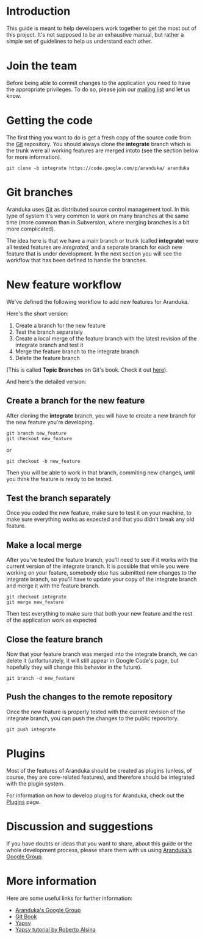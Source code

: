 # Introduction #

This guide is meant to help developers work together to get the most out of this project. It's not supposed to be an exhaustive manual, but rather a simple set of guidelines to help us understand each other.

# Join the team #

Before being able to commit changes to the application you need to have the appropriate privileges. To do so, please join our [mailing list](http://groups.google.com/group/aranduka-discuss) and let us know.

# Getting the code #

The first thing you want to do is get a fresh copy of the source code from the [Git](http://git-scm.com/) repository. You should always clone the **integrate** branch which is the trunk were all working features are merged intoto (see the section below for more information).

```
git clone -b integrate https://code.google.com/p/aranduka/ aranduka 
```

# Git branches #

Aranduka uses [Git](http://git-scm.com/) as distributed source control management tool. In this type of system it's very common to work on many branches at the same time (more common than in Subversion, where merging branches is a bit more complicated).

The idea here is that we have a main branch or trunk (called **integrate**) were all tested features are _integrated_, and a separate branch for each new feature that is under development. In the next section you will see the workflow that has been defined to handle the branches.

# New feature workflow #

We've defined the following workflow to add new features for Aranduka.

Here's the short version:

  1. Create a branch for the new feature
  1. Test the branch separately
  1. Create a local merge of the feature branch with the latest revision of the integrate branch and test it
  1. Merge the feature branch to the integrate branch
  1. Delete the feature branch

(This is called **Topic Branches** on Git's book. Check it out [here](http://git-scm.com/book/en/Git-Branching-Branching-Workflows#Topic-Branches)).

And here's the detailed version:

## Create a branch for the new feature ##

After cloning the **integrate** branch, you will have to create a new branch for the new feature you're developing.

```
git branch new_feature
git checkout new_feature
```

or

```
git checkout -b new_feature
```

Then you will be able to work in that branch, commiting new changes, until you think the feature is ready to be tested.

## Test the branch separately ##

Once you coded the new feature, make sure to test it on your machine, to make sure everything works as expected and that you didn't break any old feature.

## Make a local merge ##

After you've tested the feature branch, you'll need to see if it works with the current version of the integrate branch. It is possible that while you were working on your feature, somebody else has submitted new changes to the integrate branch, so you'll have to update your copy of the integrate branch and merge it with the feature branch.

```
git checkout integrate
git merge new_feature
```

Then test everything to make sure that both your new feature and the rest of the application work as expected

## Close the feature branch ##

Now that your feature branch was merged into the integrate branch, we can delete it (unfortunately, it will still appear in Google Code's page, but hopefully they will change this behavior in the future).

```
git branch -d new_feature
```

## Push the changes to the remote repository ##

Once the new feature is properly tested with the current revision of the integrate branch, you can push the changes to the public repository.

```
git push integrate
```

# Plugins #

Most of the features of Aranduka should be created as plugins (unless, of course, they are core-related features), and therefore should be integrated with the plugin system.

For information on how to develop plugins for Aranduka, check out the [Plugins](Plugins.md) page.

# Discussion and suggestions #

If you have doubts or ideas that you want to share, about this guide or the whole development process, please share them with us using [Aranduka's Google Group](http://groups.google.com/group/aranduka-discuss).

# More information #

Here are some useful links for further information:

  * [Aranduka's Google Group](http://groups.google.com/group/aranduka-discuss)
  * [Git Book](http://git-scm.com/book/en/)
  * [Yapsy](http://yapsy.sourceforge.net/)
  * [Yapsy tutorial by Roberto Alsina](http://lateral.netmanagers.com.ar/weblog/posts/BB923.html)